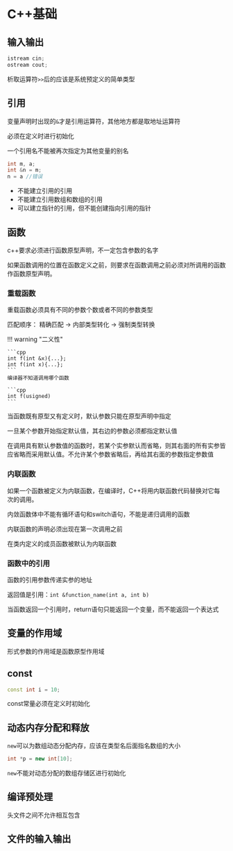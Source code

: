# C++基础

## 输入输出

```cpp
istream cin;
ostream cout;
```

析取运算符`>>`后的应该是系统预定义的简单类型

## 引用

变量声明时出现的`&`才是引用运算符，其他地方都是取地址运算符

必须在定义时进行初始化

一个引用名不能被再次指定为其他变量的别名

```cpp
int m, a;
int &n = m;
n = a //错误
```

- 不能建立引用的引用
- 不能建立引用数组和数组的引用
- 可以建立指针的引用，但不能创建指向引用的指针


## 函数

c++要求必须进行函数原型声明，不一定包含参数的名字

如果函数调用的位置在函数定义之前，则要求在函数调用之前必须对所调用的函数作函数原型声明。

### 重载函数

重载函数必须具有不同的参数个数或者不同的参数类型

匹配顺序： 精确匹配 -> 内部类型转化 -> 强制类型转换

!!! warning "二义性"

    ```cpp
    int f(int &x){...};
    int f(int x){...};
    ```
    编译器不知道调用哪个函数

    ```cpp
    int f(usigned)
    ```

当函数既有原型又有定义时，默认参数只能在原型声明中指定

一旦某个参数开始指定默认值，其右边的参数必须都指定默认值

在调用具有默认参数值的函数时，若某个实参默认而省略，则其右面的所有实参皆应省略而采用默认值。不允许某个参数省略后，再给其右面的参数指定参数值

### 内联函数

如果一个函数被定义为内联函数，在编译时，C++将用内联函数代码替换对它每次的调用。    

内敛函数体中不能有循环语句和switch语句，不能是递归调用的函数

内联函数的声明必须出现在第一次调用之前

在类内定义的成员函数被默认为内联函数

### 函数中的引用

函数的引用参数传递实参的地址

返回值是引用：`int &function_name(int a, int b)`

当函数返回一个引用时，return语句只能返回一个变量，而不能返回一个表达式

## 变量的作用域

形式参数的作用域是函数原型作用域

## const
```cpp
const int i = 10;
```

const常量必须在定义时初始化

## 动态内存分配和释放

`new`可以为数组动态分配内存，应该在类型名后面指名数组的大小

```cpp
int *p = new int[10];
```

`new`不能对动态分配的数组存储区进行初始化

## 编译预处理

头文件之间不允许相互包含

## 文件的输入输出

```cpp

```